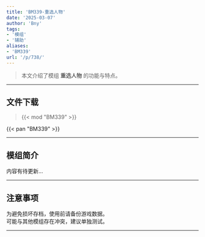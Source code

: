 ```yaml
---
title: 'BM339-重选人物'
date: '2025-03-07'
author: 'Bny'
tags:
- '模组'
- '辅助'
aliases:
- 'BM339'
url: '/p/738/'
---
```


> 本文介绍了模组 **重选人物** 的功能与特点。

---

## 文件下载  

> {{< mod "BM339" >}}  

{{< pan "BM339" >}}  

---

## 模组简介

>  
内容有待更新...  

---

## 注意事项

>  
为避免损坏存档，使用前请备份游戏数据。  
可能与其他模组存在冲突，建议单独测试。  

---

